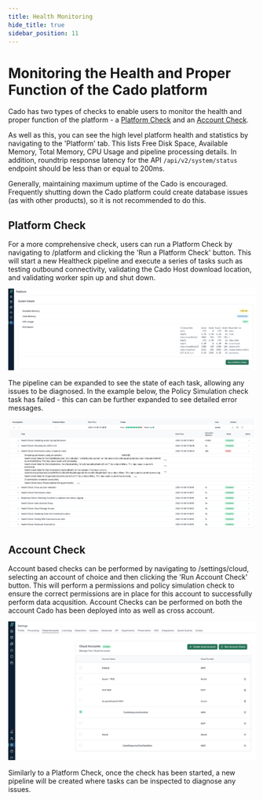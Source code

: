 ```yaml
---
title: Health Monitoring
hide_title: true
sidebar_position: 11
---
```


# Monitoring the Health and Proper Function of the Cado platform

Cado has two types of checks to enable users to monitor the health and proper function of the platform - a [Platform Check](/cado-response/manage/monitoring#platform-check) and an [Account Check](/cado-response/manage/monitoring#account-check).

As well as this, you can see the high level platform health and statistics by navigating to the 'Platform' tab. This lists Free Disk Space, Available Memory, Total Memory, CPU Usage and pipeline processing details.  In addition, roundtrip response latency for the API `/api/v2/system/status` endpoint should be less than or equal to 200ms.

Generally, maintaining maximum uptime of the Cado is encouraged. Frequently shutting down the Cado platform could create database issues (as with other products), so it is not recommended to do this. 

## Platform Check

For a more comprehensive check, users can run a Platform Check by navigating to /platform and clicking the 'Run a Platform Check' button. This will start a new Healtheck pipeline and execute a series of tasks such as testing outbound connectivity, validating the Cado Host download location, and validating worker spin up and shut down.

![Platform Check](/img/manage-platform-check.png)

The pipeline can be expanded to see the state of each task, allowing any issues to be diagnosed. In the example below, the Policy Simulation check task has failed - this can can be further expanded to see detailed error messages. 

![Platform Check Result](/img/manage-platform-check-result.png)

## Account Check

Account based checks can be performed by navigating to /settings/cloud, selecting an account of choice and then clicking the 'Run Account Check' button. This will perform a permissions and policy simulation check to ensure the correct permissions are in place for this account to successfully perform data acqusition. Account Checks can be performed on both the account Cado has been deployed into as well as cross account.

![Platform Check](/img/manage-account-check.png)

Similarly to a Platform Check, once the check has been started, a new pipeline will be created where tasks can be inspected to diagnose any issues. 
